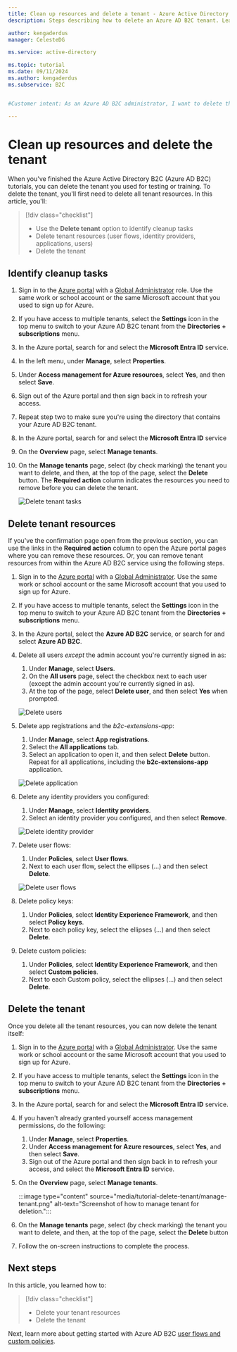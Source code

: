```yaml
---
title: Clean up resources and delete a tenant - Azure Active Directory B2C
description: Steps describing how to delete an Azure AD B2C tenant. Learn how to delete all tenant resources, and then delete the tenant.

author: kengaderdus
manager: CelesteDG

ms.service: active-directory

ms.topic: tutorial
ms.date: 09/11/2024
ms.author: kengaderdus
ms.subservice: B2C


#Customer intent: As an Azure AD B2C administrator, I want to delete the tenant and all associated resources, so that I can clean up after completing tutorials or testing.

---
```


# Clean up resources and delete the tenant

When you've finished the Azure Active Directory B2C (Azure AD B2C) tutorials, you can delete the tenant you used for testing or training. To delete the tenant, you'll first need to delete all tenant resources. In this article, you'll:

> [!div class="checklist"]
> * Use the **Delete tenant** option to identify cleanup tasks
> * Delete tenant resources (user flows, identity providers, applications, users)
> * Delete the tenant

## Identify cleanup tasks

1. Sign in to the [Azure portal](https://portal.azure.com/) with a [Global Administrator](/entra/identity/role-based-access-control/permissions-reference#global-administrator) role. Use the same work or school account or the same Microsoft account that you used to sign up for Azure.
1. If you have access to multiple tenants, select the **Settings** icon in the top menu to switch to your Azure AD B2C tenant from the **Directories + subscriptions** menu.
1. In the Azure portal, search for and select the **Microsoft Entra ID** service.
1. In the left menu, under **Manage**, select **Properties**.
1. Under **Access management for Azure resources**, select **Yes**, and then select **Save**.
1. Sign out of the Azure portal and then sign back in to refresh your access.
1. Repeat step two to make sure you're using the directory that contains your Azure AD B2C tenant.
1. In the Azure portal, search for and select the **Microsoft Entra ID** service
1. On the **Overview** page, select **Manage tenants**. 
1. On the **Manage tenants** page, select (by check marking) the tenant you want to delete, and then, at the top of the page, select the **Delete** button. The **Required action** column indicates the resources you need to remove before you can delete the tenant.

   ![Delete tenant tasks](media/tutorial-delete-tenant/delete-tenant-tasks.png)

## Delete tenant resources

If you've the confirmation page open from the previous section, you can use the links in the **Required action** column to open the Azure portal pages where you can remove these resources. Or, you can remove tenant resources from within the Azure AD B2C service using the following steps.

1. Sign in to the [Azure portal](https://portal.azure.com/) with a [Global Administrator](/entra/identity/role-based-access-control/permissions-reference#global-administrator). Use the same work or school account or the same Microsoft account that you used to sign up for Azure.
1. If you have access to multiple tenants, select the **Settings** icon in the top menu to switch to your Azure AD B2C tenant from the **Directories + subscriptions** menu.
1. In the Azure portal, select the **Azure AD B2C** service, or search for and select **Azure AD B2C**.
1. Delete all users *except* the admin account you're currently signed in as: 
    1. Under **Manage**, select **Users**. 
    1. On the **All users** page, select the checkbox next to each user (except the admin account you're currently signed in as). 
    1. At the top of the page, select **Delete user**, and then select **Yes** when prompted.

   ![Delete users](media/tutorial-delete-tenant/delete-users.png)

1. Delete app registrations and the *b2c-extensions-app*: 
    1. Under **Manage**, select **App registrations**. 
    1. Select the **All applications** tab. 
    1. Select an application to open it, and then select **Delete** button. Repeat for all applications, including the **b2c-extensions-app** application.

   ![Delete application](media/tutorial-delete-tenant/delete-applications.png)

1. Delete any identity providers you configured: 
    1. Under **Manage**, select **Identity providers**. 
    1. Select an identity provider you configured, and then select **Remove**.

   ![Delete identity provider](media/tutorial-delete-tenant/identity-providers.png)

1. Delete user flows: 
    1. Under **Policies**, select **User flows**. 
    1. Next to each user flow, select the ellipses (...) and then select **Delete**.

   ![Delete user flows](media/tutorial-delete-tenant/user-flow.png)

1. Delete policy keys: 
    1. Under **Policies**, select **Identity Experience Framework**, and then select **Policy keys**. 
    1. Next to each policy key, select the ellipses (...) and then select **Delete**.

1. Delete custom policies: 
    1. Under **Policies**, select **Identity Experience Framework**, and then select **Custom policies**.
    1. Next to each Custom policy, select the ellipses (...) and then select **Delete**.

## Delete the tenant

Once you delete all the tenant resources, you can now delete the tenant itself: 

1. Sign in to the [Azure portal](https://portal.azure.com/) with a [Global Administrator](/entra/identity/role-based-access-control/permissions-reference#global-administrator). Use the same work or school account or the same Microsoft account that you used to sign up for Azure.
1. If you have access to multiple tenants, select the **Settings** icon in the top menu to switch to your Azure AD B2C tenant from the **Directories + subscriptions** menu.
1. In the Azure portal, search for and select the **Microsoft Entra ID** service.
1. If you haven't already granted yourself access management permissions, do the following:

   1. Under **Manage**, select **Properties**.
   1. Under **Access management for Azure resources**, select **Yes**, and then select **Save**.
   1. Sign out of the Azure portal and then sign back in to refresh your access, and select the **Microsoft Entra ID** service.

1. On the **Overview** page, select **Manage tenants**.

   :::image type="content" source="media/tutorial-delete-tenant/manage-tenant.png" alt-text="Screenshot of how to manage tenant for deletion.":::

1. On the **Manage tenants** page, select (by check marking) the tenant you want to delete, and then, at the top of the page, select the **Delete** button
1. Follow the on-screen instructions to complete the process.

## Next steps

In this article, you learned how to:

> [!div class="checklist"]
> * Delete your tenant resources
> * Delete the tenant

Next, learn more about getting started with Azure AD B2C [user flows and custom policies](user-flow-overview.md).